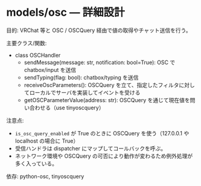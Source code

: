 # models/osc — 詳細設計

目的: VRChat 等と OSC / OSCQuery 経由で値の取得やチャット送信を行う。

主要クラス/関数:
- class OSCHandler
  - sendMessage(message: str, notification: bool=True): OSC で chatbox/input を送信
  - sendTyping(flag: bool): chatbox/typing を送信
  - receiveOscParameters(): OSCQuery を立て、指定したフィルタに対してローカルでサーバを実装してイベントを受ける
  - getOSCParameterValue(address: str): OSCQuery を通じて現在値を問い合わせる（use tinyoscquery）

注意点:
- `is_osc_query_enabled` が True のときに OSCQuery を使う（127.0.0.1 や localhost の場合に True）
- 受信ハンドラは dispatcher にマップしてコールバックを呼ぶ。
- ネットワーク環境や OSCQuery の可否により動作が変わるため例外処理が多く入っている。

依存: python-osc, tinyoscquery
